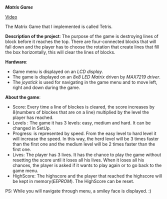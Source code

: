 ***Matrix Game***

[Video](https://www.youtube.com/watch?v=tUaifLaPN-A&t=6s) 

The Matrix Game that I implemented is called Tetris.

**Description of the project**: The purpose of the game is destroying lines of block before it reaches the top. There are four-connected blocks that will fall down and the player has to choose the rotation that create lines that fill the box horizontally, this will clear the lines of blocks.


**Hardware**:

- Game menu is displayed on an *LCD display*.
- The game is displayed on an *8x8 LED Matrix* driven by *MAX7219 driver*.
- The *joystick* is used for navigating in the game menu and to move left, right and down during the game.

**About the game**:
- Score: Every time a line of blockes is cleared, the score increases by 8(numbers of blockes that are on a line) multiplied by the level the player has reached.
- Levels : The game it has 3 levels: easy, medium and hard. It can be changed in SetUp.
- Progress: is represented by speed. From the easy level to hard level it will increase the speed. In this way, the herd level will be 3 times faster than the first one and the medium level will be 2 times faster than the first one.
- Lives: The player has 3 lives. It has the chance to play the game without resetting the score until it loses all his lives. When it loses all his chances, the player is asked if it wants to play again or to go back to the game menu.
- HighScore: The highscore and the player that reached the highscore will be kept in memory(*EEPROM*). The HighScore can be reset.

PS: While you will navigate through menu, a smiley face is displayed. :)

